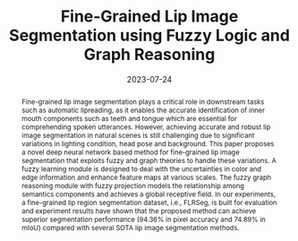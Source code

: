 ---
# 论文完整标题
title: 'Fine-Grained Lip Image Segmentation using Fuzzy Logic and Graph Reasoning'

# 论文作者，此处仅需填写本实验室成员（包括王老师）即可，使用中文姓名
authors:
  - 杨磊
  - 王士林

# 论文发表时间，年-月-日，大致即可
date: '2023-07-24'

# 论文类型， 可选：conference, journal
publication_types: ['journal']

# 会议/期刊名称及缩写
publication: In *IEEE Transactions on Fuzzy Systems*
publication_short: In *IEEE TFS*

# 论文摘要，不要有换行
abstract: Fine-grained lip image segmentation plays a critical role in downstream tasks such as automatic lipreading, as it enables the accurate identification of inner mouth components such as teeth and tongue which are essential for comprehending spoken utterances. However, achieving accurate and robust lip image segmentation in natural scenes is still challenging due to significant variations in lighting condition, head pose and background. This paper proposes a novel deep neural network based method for fine-grained lip image segmentation that exploits fuzzy and graph theories to handle these variations. A fuzzy learning module is designed to deal with the uncertainties in color and edge information and enhance feature maps at various scales. The fuzzy graph reasoning module with fuzzy projection models the relationship among semantics components and achieves a global receptive field. In our experiments, a fine-grained lip region segmentation dataset, i.e., FLRSeg, is built for evaluation and experiment results have shown that the proposed method can achieve superior segmentation performance (94.36% in pixel accuracy and 74.89% in mIoU) compared with several SOTA lip image segmentation methods.

# 后续内容无需修改
url_pdf: ''
---